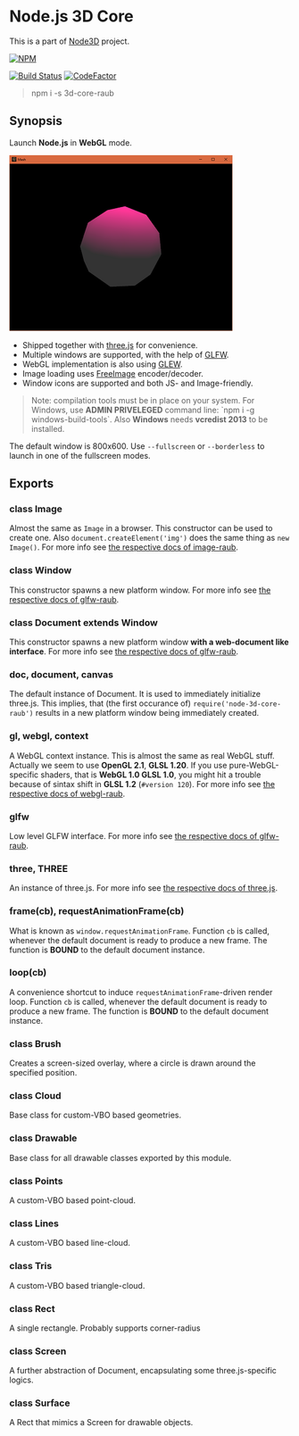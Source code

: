 # Node.js 3D Core

This is a part of [Node3D](https://github.com/node-3d) project.

[![NPM](https://nodei.co/npm/3d-core-raub.png?compact=true)](https://www.npmjs.com/package/3d-core-raub)

[![Build Status](https://api.travis-ci.com/node-3d/3d-core-raub.svg?branch=master)](https://travis-ci.com/node-3d/3d-core-raub)
[![CodeFactor](https://www.codefactor.io/repository/github/node-3d/3d-core-raub/badge)](https://www.codefactor.io/repository/github/node-3d/3d-core-raub)

> npm i -s 3d-core-raub


## Synopsis

Launch **Node.js** in **WebGL** mode.

![Example](examples/screenshot.png)

* Shipped together with [three.js](https://github.com/mrdoob/three.js) for convenience.
* Multiple windows are supported, with the help of [GLFW](http://www.glfw.org/).
* WebGL implementation is also using [GLEW](http://glew.sourceforge.net/).
* Image loading uses [FreeImage](http://freeimage.sourceforge.net/) encoder/decoder.
* Window icons are supported and both JS- and Image-friendly.

> Note: compilation tools must be in place on your system.
For Windows, use **ADMIN PRIVELEGED** command line:
\`npm i -g windows-build-tools\`.
Also **Windows** needs **vcredist 2013** to be installed.

The default window is 800x600. Use `--fullscreen` or `--borderless` to launch
in one of the fullscreen modes.

## Exports


### class Image

Almost the same as `Image` in a browser. This constructor can be used to create one.
Also `document.createElement('img')` does the same thing as `new Image()`.
For more info see
[the respective docs of image-raub](https://github.com/node-3d/image-raub#image-for-nodejs).


### class Window

This constructor spawns a new platform window.
For more info see
[the respective docs of glfw-raub](https://github.com/node-3d/glfw-raub#class-window).


### class Document extends Window

This constructor spawns a new platform window **with a web-document like interface**.
For more info see
[the respective docs of glfw-raub](https://github.com/node-3d/glfw-raub#class-document).


### doc, document, canvas

The default instance of Document. It is used to immediately initialize three.js.
This implies, that (the first occurance of) `require('node-3d-core-raub')`
results in a new platform window being immediately created.


### gl, webgl, context

A WebGL context instance. This is almost the same as real WebGL stuff.
Actually we seem to use **OpenGL 2.1**, **GLSL 1.20**. If you use pure-WebGL-specific
shaders, that is **WebGL 1.0 GLSL 1.0**, you might hit a trouble because of sintax shift in
**GLSL 1.2** (`#version 120`). For more info see
[the respective docs of webgl-raub](https://github.com/node-3d/webgl-raub#webgl-for-nodejs).


### glfw

Low level GLFW interface. For more info see
[the respective docs of glfw-raub](https://github.com/node-3d/glfw-raub#glfw-for-nodejs).


### three, THREE

An instance of three.js. For more info see
[the respective docs of three.js](https://github.com/mrdoob/three.js/#threejs).


### frame(cb), requestAnimationFrame(cb)

What is known as `window.requestAnimationFrame`.
Function `cb` is called, whenever the default document is ready to produce a new
frame. The function is **BOUND** to the default document instance.


### loop(cb)

A convenience shortcut to induce `requestAnimationFrame`-driven render loop.
Function `cb` is called, whenever the default document is ready to produce a new
frame. The function is **BOUND** to the default document instance.


### class Brush

Creates a screen-sized overlay, where a circle is drawn around the specified position.


### class Cloud

Base class for custom-VBO based geometries.


### class Drawable

Base class for all drawable classes exported by this module.


### class Points

A custom-VBO based point-cloud.


### class Lines

A custom-VBO based line-cloud.


### class Tris

A custom-VBO based triangle-cloud.


### class Rect

A single rectangle. Probably supports corner-radius


### class Screen

A further abstraction of Document, encapsulating some three.js-specific logics.


### class Surface

A Rect that mimics a Screen for drawable objects.
